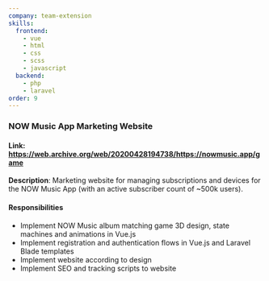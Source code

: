 ```yaml
---
company: team-extension
skills:
  frontend:
    - vue
    - html
    - css
    - scss
    - javascript
  backend:
    - php
    - laravel
order: 9
---
```


### NOW Music App Marketing Website

#### Link: https://web.archive.org/web/20200428194738/https://nowmusic.app/game

**Description**: Marketing website for managing subscriptions and devices for the NOW Music App (with an active subscriber count of ~500k users).

#### Responsibilities

- Implement NOW Music album matching game 3D design, state machines and animations in Vue.js
- Implement registration and authentication flows in Vue.js and Laravel Blade templates
- Implement website according to design
- Implement SEO and tracking scripts to website
